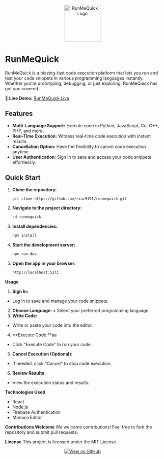 <p align="center">
  <img src="https://i.ibb.co/YZWDnbB/icon-2-removebg-preview.png" alt="RunMeQuick Logo" width="120">
</p>

# RunMeQuick

RunMeQuick is a blazing-fast code execution platform that lets you run and test your code snippets in various programming languages instantly. Whether you're prototyping, debugging, or just exploring, RunMeQuick has got you covered.

🚀 **Live Demo:** [RunMeQuick Live](https://runmequick1.web.app/)

## Features

- **Multi-Language Support:** Execute code in Python, JavaScript, Go, C++, PHP, and more.
- **Real-Time Execution:** Witness real-time code execution with instant results.
- **Cancellation Option:** Have the flexibility to cancel code execution anytime.
- **User Authentication:** Sign in to save and access your code snippets effortlessly.

## Quick Start

1. **Clone the repository:**

   ```bash
   git clone https://github.com/riaz9191/runmequick.git

2. **Navigate to the project directory:**

   ```bash
   cd runmequick

3. **Install dependencies:**

   ```bash
   npm install

4. **Start the development server:**

    ```bash
    npm run dev

5. **Open the app in your browser:**

    ```bash
    http://localhost:5173

**Usage**
1. **Sign In:**
- Log in to save and manage your code snippets.
2. **Choose Language:**
= Select your preferred programming language.
3. **Write Code:**
- Write or paste your code into the editor.
4. **Execute Code:**aa
- Click "Execute Code" to run your code.
5. **Cancel Execution (Optional):**
- If needed, click "Cancel" to stop code execution.
6. **Review Results:**
- View the execution status and results.
  
**Technologies Used**
- React
- Node.js
- Firebase Authentication
- Monaco Editor

**Contributions Welcome**
We welcome contributions! Feel free to fork the repository and submit pull requests.

**License**
This project is licensed under the MIT License.

<p align="center">
  <a href="https://github.com/riaz9191/runmequick" target="_blank">
    <img src="https://img.shields.io/badge/View%20on%20GitHub-%23000000.svg?style=for-the-badge&logo=github" alt="View on GitHub">
  </a>
</p>
